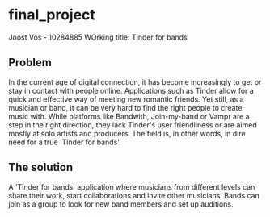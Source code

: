 # final_project
Joost Vos - 10284885
WOrking title: Tinder for bands


## Problem
In the current age of digital connection, it has become increasingly to get or stay in contact with people online.
Applications such as Tinder allow for a quick and effective way of meeting new romantic friends.
Yet still, as a musician or band, it can be very hard to find the right people to create music with. 
While platforms like Bandwith, Join-my-band or Vampr are a step in the right direction, they lack Tinder's user friendliness or are aimed mostly at solo artists and producers. The field is, in other words, in dire need for a true 'Tinder for bands'.

## The solution
A 'Tinder for bands' application where musicians from different levels can share their work, start collaborations and invite other musicians. Bands can join as a group to look for new band members and set up auditions. 
